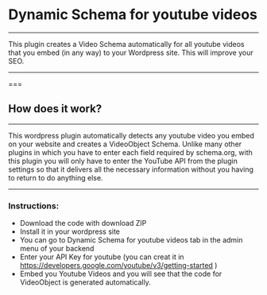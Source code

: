 # Dynamic Schema for youtube videos
***
This plugin creates a Video Schema automatically for all youtube videos that you embed (in any way) to your Wordpress site. This will improve your SEO.
***
===
## How does it work?
***
This wordpress plugin automatically detects any youtube video you embed on your website and creates a VideoObject Schema. Unlike many other plugins in which you have to enter each field required by schema.org, with this plugin you will only have to enter the YouTube API from the plugin settings so that it delivers all the necessary information without you having to return to do anything else.
***
### Instructions:
* Download the code with download ZIP
* Install it in your wordpress site
* You can go to Dynamic Schema for youtube videos tab in the admin menu of your backend
* Enter your API Key for youtube (you can creat it in https://developers.google.com/youtube/v3/getting-started )  
* Embed you Youtube Videos and you will see that the code for VideoObject is generated automatically. 
